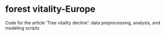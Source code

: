 # forest vitality-Europe
Code for the article 'Tree vitality decline': data preprocessing, analysis, and modeling scripts

